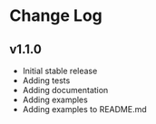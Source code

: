 # Change Log

## v1.1.0
- Initial stable release
- Adding tests
- Adding documentation
- Adding examples
- Adding examples to README.md
